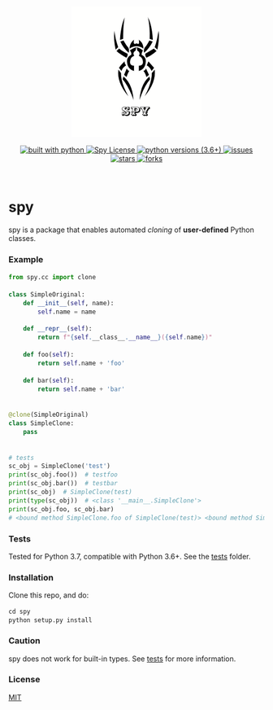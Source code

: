 <p align="center">
    <p align="center">
        <img alt="spy image" src="assets/spy.png" >
    </p>
    <p align="center">
        <a href="https://www.python.org/">
            <img alt="built with python" src="https://img.shields.io/badge/built%20with-python-blue.svg?style=plastic" >
        </a>
        <a href="https://github.com/ziord/spy/blob/master/LICENSE.txt">
            <img alt="Spy License" src="https://img.shields.io/github/license/ziord/spy?style=plastic" >
        </a>
        <a href="https://www.python.org/downloads/">
            <img alt="python versions (3.6+)" src="https://img.shields.io/badge/python-3.6+-blue.svg?style=plastic">
        </a>
        <a href="https://github.com/ziord/spy/issues" >
            <img alt="issues" src="https://img.shields.io/github/issues/ziord/spy?style=plastic">
        </a>
        <a href="https://github.com/ziord/spy/stargazers">
            <img alt="stars" src="https://img.shields.io/github/stars/ziord/spy?style=plastic">
        </a>
        <a href="https://github.com/ziord/spy/network/members">
            <img alt="forks" src="https://img.shields.io/github/forks/ziord/spy?style=plastic">
        </a>
    </p>
</p>
<br/>

# spy

spy is a package that enables automated _cloning_ of **user-defined** Python classes.

### Example

```python
from spy.cc import clone

class SimpleOriginal:
    def __init__(self, name):
        self.name = name

    def __repr__(self):
        return f"{self.__class__.__name__}({self.name})"

    def foo(self):
        return self.name + 'foo'
    
    def bar(self):
        return self.name + 'bar'


@clone(SimpleOriginal)
class SimpleClone:
    pass


# tests
sc_obj = SimpleClone('test')
print(sc_obj.foo())  # testfoo
print(sc_obj.bar())  # testbar
print(sc_obj)  # SimpleClone(test)
print(type(sc_obj))  # <class '__main__.SimpleClone'>
print(sc_obj.foo, sc_obj.bar)  
# <bound method SimpleClone.foo of SimpleClone(test)> <bound method SimpleClone.bar of SimpleClone(test)>
```

### Tests
Tested for Python 3.7, compatible with Python 3.6+.
See the [tests](https://github.com/ziord/spy/blob/master/tests) folder.


### Installation
Clone this repo, and do:

`cd spy` <br/> `python setup.py install`


### Caution
spy does not work for built-in types. See [tests](https://github.com/ziord/spy/blob/master/tests) for more information.


### License
[MIT](https://github.com/ziord/spy/blob/master/LICENSE.txt)